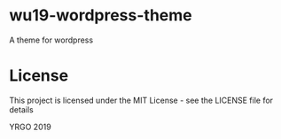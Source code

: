 # wu19-wordpress-theme
A theme for wordpress

# License

This project is licensed under the MIT License - see the LICENSE file for details

YRGO 2019